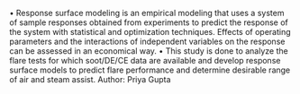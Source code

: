 •	Response surface modeling is an empirical modeling that uses a system of sample responses obtained from experiments to predict the response of the system with statistical and optimization techniques. Effects of operating parameters and the interactions of independent variables on the response can be assessed in an economical way. 
•	This study is done to analyze the flare tests for which soot/DE/CE data are available and develop response surface models to predict flare performance and determine desirable range of air and steam assist.
Author: Priya Gupta
